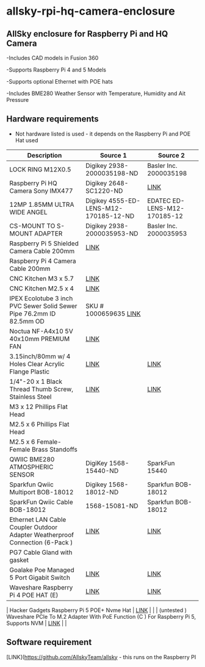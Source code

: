 # allsky-rpi-hq-camera-enclosure

## AllSky enclosure for Raspberry Pi and HQ Camera 
-Includes CAD models in Fusion 360<br>

-Supports Raspberry Pi 4 and 5 Models<br>

-Supports optional Ethernet with POE hats<br>

-Includes BME280 Weather Sensor with Temperature, Humidity and Ait Pressure<br>


## Hardware requirements
- Not hardware listed is used - it depends on the Raspberry Pi and POE Hat used

| Description | Source 1 | Source 2|
|---------|----------|--------------------|
| LOCK RING M12X0.5| Digikey 2938-2000035198-ND | Basler Inc. 2000035198 |
| Raspberry Pi HQ Camera Sony IMX477 | Digikey  2648-SC1220-ND | [LINK](https://www.raspberrypi.com/products/raspberry-pi-high-quality-camera/ ) | 
| 12MP 1.85MM ULTRA WIDE ANGEL | Digikey 4555-ED-LENS-M12-170185-12-ND | EDATEC ED-LENS-M12-170185-12 |
| CS-MOUNT TO S-MOUNT ADAPTER | Digikey 2938-2000035953-ND | Basler Inc.  2000035953 |
| Raspberry Pi 5 Shielded Camera Cable 200mm | [LINK](https://www.raspberrypi.com/products/camera-cable/ ) | |
| Raspberry Pi 4 Camera Cable 200mm | | |
| CNC Kitchen M3 x 5.7 | [LINK](https://cnckitchen.store/products/heat-set-insert-m3-x-5-7-100-pieces ) | |
| CNC Kitchen M2.5 x 4 | [LINK](https://cnckitchen.store/products/gewindeeinsatz-threaded-insert-m2-5-standard-100-stk-pcs ) | |
| IPEX Ecolotube 3 inch PVC Sewer Solid Sewer Pipe 76.2mm ID 82.5mm OD | SKU # 1000659635  [LINK](https://www.homedepot.ca/product/ipex-ecolotube-3-inch-x-10-feet-pvc-sewer-solid-sewer-pipe/1000659635 ) | |
| Noctua NF-A4x10 5V 40x10mm PREMIUM FAN | [LINK](https://noctua.at/en/products/fan/nf-a4x10-5v ) | |
| 3.15inch/80mm w/ 4 Holes Clear Acrylic Flange Plastic | [LINK](https://www.amazon.ca/dp/B07L6FBMXF ) | [LINK](https://www.amazon.com/dp/B07L6FBMXF ) |
| 1/4"-20 x 1 Black Thread Thumb Screw, Stainless Steel | [LINK](https://www.amazon.ca/dp/B0DC5Y3KLQ ) | [LINK](https://www.amazon.com/dp/B0DC5Y3KLQ ) |
| M3 x 12 Phillips Flat Head | | |
| M2.5 x 6 Phillips Flat Head | | |
| M2.5 x 6 Female-Female Brass Standoffs | | |
|QWIIC BME280 ATMOSPHERIC SENSOR| DigiKey 1568-15440-ND | SparkFun 15440|
| Sparkfun Qwiic Multiport BOB-18012 | Digikey 1568-18012-ND | Sparkfun BOB-18012 | 
| SparkFun Qwiic Cable BOB-18012 | 1568-15081-ND | Sparkfun BOB-18012 | 
| Ethernet LAN Cable Coupler Outdoor Adapter Weatherproof Connection (6-Pack ) | [LINK](https://www.amazon.ca/dp/B08GPB8M6B ) | [LINK](https://www.amazon.com/dp/B08GPB8M6B ) |
| PG7 Cable Gland  with gasket | | |
| Goalake Poe Managed 5 Port Gigabit Switch | [LINK](https://www.amazon.ca/dp/B0D2X4M1R7 ) | [LINK](https://www.amazon.com/dp/B0D2X4M1R7 ) |
| Waveshare Raspberry Pi 4 POE HAT (E) | [LINK](https://www.amazon.ca/dp/B0BKK6FXRJ ) | [LINK](https://www.amazon.com/dp/B0BKK6FXRJ ) |

| Hacker Gadgets Raspberry Pi 5 POE+ Nvme Hat | [LINK](https://hackergadgets.com/products/nvme-and-poe-hat-for-raspberry-pi-5 ) | |
| (untested ) Waveshare PCIe To M.2 Adapter With PoE Function (C ) For Raspberry Pi 5, Supports NVM | [LINK](https://www.waveshare.com/poe-m.2-hat-plus-c.htm ) | |


## Software requirement
[LINK](https://github.com/AllskyTeam/allsky - this runs on the Raspberry PI<br>
